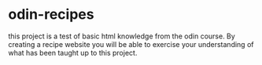# odin-recipes
this project is a test of basic html knowledge from the odin course. By creating a recipe website you will be able to exercise your understanding of what has been taught up to this project.

